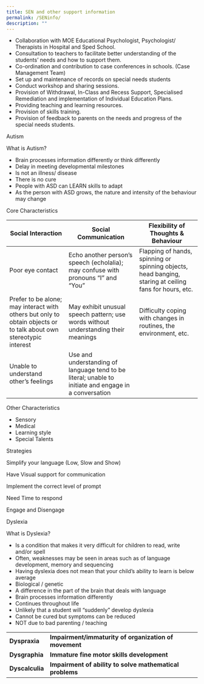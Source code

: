 ```yaml
---
title: SEN and other support information
permalink: /SENinfo/
description: ""
---
```

* Collaboration with MOE Educational Psychologist, Psychologist/ Therapists in Hospital and Sped School.
* Consultation to teachers to facilitate better understanding of the students’ needs and how to support them.
* Co-ordination and contribution to case conferences in schools. (Case Management Team)
* Set up and maintenance of records on special needs students
* Conduct workshop and sharing sessions.
* Provision of Withdrawal, In-Class and Recess Support, Specialised Remediation and implementation of Individual Education Plans.
* Providing teaching and learning resources.
* Provision of skills training. 
* Provision of feedback to parents on the needs and progress of the special needs students.


Autism

What is Autism?

* Brain processes information differently or think differently
* Delay in meeting developmental milestones
* Is not an illness/ disease
* There is no cure
* People with ASD can LEARN skills to adapt
* As the person with ASD grows, the nature and intensity of the behaviour may change


Core Characteristics



| Social Interaction | Social Communication | Flexibility of Thoughts & Behaviour |
| -------- | -------- | -------- |
| Poor eye contact     | Echo another person’s speech (echolalia);  may confuse with pronouns “I” and “You”     | Flapping of hands, spinning or spinning objects, head banging, staring at ceiling fans for hours, etc.     |
| Prefer to be alone; may interact with others but only to obtain objects or to talk about own stereotypic interest  | May exhibit unusual speech pattern; use words without understanding their meanings | Difficulty coping with changes in routines, the environment, etc.  |
|  Unable to understand other’s feelings | Use and understanding of language tend to be literal; unable to initiate and engage in a conversation  |  |


Other Characteristics

*   Sensory
*   Medical
*   Learning style
*   Special Talents
 

Strategies

Simplify your language (Low, Slow and Show)

Have Visual support for communication

Implement the correct level of prompt

Need Time to respond

Engage and Disengage


Dyslexia

What is Dyslexia?

* Is a condition that makes it very difficult for children to read, write and/or spell
* Often, weaknesses may be seen in areas such as of language development, memory and sequencing
* Having dyslexia does not mean that your child’s ability to learn is below average
* Biological / genetic
* A difference in the part of the brain that deals with language
* Brain processes information differently
* Continues throughout life
* Unlikely that a student will “suddenly” develop dyslexia
* Cannot be cured but symptoms can be reduced
* NOT due to bad parenting / teaching




|  |  |
| -------- | -------- | 
| **Dyspraxia**     | **Impairment/immaturity of organization of movement**     | 
|  **Dysgraphia** |  **Immature fine motor skills development** |
|  **Dyscalculia** |  **Impairment of ability to solve mathematical problems** |


